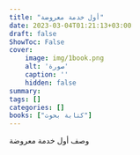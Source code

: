 ```yaml
---
title: "أول خدمة معروضة"
date: 2023-03-04T01:21:13+03:00
draft: false
ShowToc: False
cover:
    image: img/1book.png
    alt: 'صورة'
    caption: ''
    hidden: false
summary: 
tags: []
categories: []
books: ["كتابة بحوث"]
---
```

وصف أول خدمة معروضة